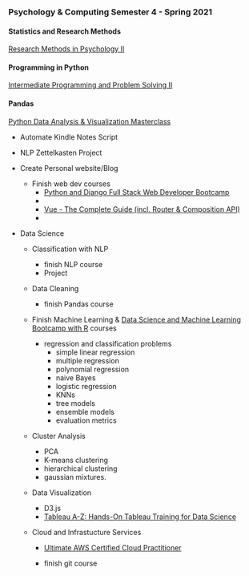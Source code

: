 ### Psychology & Computing Semester 4 - Spring 2021

#### Statistics and Research Methods

[Research Methods in Psychology II](https://www.ucc.ie/admin/registrar/modules/?mod=AP2114)

#### Programming in Python

[Intermediate Programming and Problem Solving II](https://www.ucc.ie/admin/registrar/modules/?mod=CS2013)

#### Pandas

[Python Data Analysis & Visualization Masterclass](https://www.udemy.com/course/python-data-analysis-visualization/)

- Automate Kindle Notes Script
- NLP Zettelkasten Project
- Create Personal website/Blog
  - Finish web dev courses
    - [Python and Django Full Stack Web Developer Bootcamp](https://www.udemy.com/course/python-and-django-full-stack-web-developer-bootcamp/)
    -
    - [Vue - The Complete Guide (incl. Router & Composition API)](https://www.udemy.com/course/vuejs-2-the-complete-guide/)
    -
- Data Science

  - Classification with NLP
    - finish NLP course
    - Project
  - Data Cleaning
    - finish Pandas course
  - Finish Machine Learning & [Data Science and Machine Learning Bootcamp with R](https://www.udemy.com/course/data-science-and-machine-learning-bootcamp-with-r/) courses

    - regression and classification problems
      - simple linear regression
      - multiple regression
      - polynomial regression
      - naive Bayes
      - logistic regression
      - KNNs
      - tree models
      - ensemble models
      - evaluation metrics

  - Cluster Analysis
    - PCA
    - K-means clustering
    - hierarchical clustering
    - gaussian mixtures.
  - Data Visualization
    - D3.js
    - [Tableau A-Z: Hands-On Tableau Training for Data Science](https://www.udemy.com/course/tableau10/)
  - Cloud and Infrastucture Services

    - [Ultimate AWS Certified Cloud Practitioner](https://www.udemy.com/course/aws-certified-cloud-practitioner-new/)

    - finish git course
